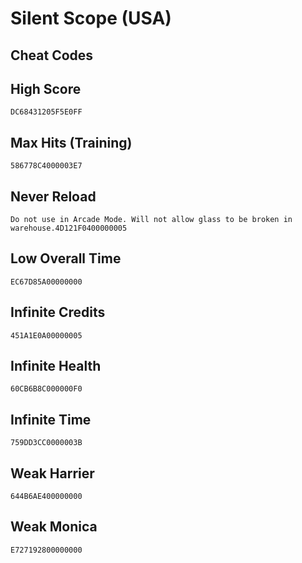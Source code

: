 # Silent Scope (USA)

## Cheat Codes

## High Score

```
DC68431205F5E0FF

```

## Max Hits (Training)

```
586778C4000003E7

```

## Never Reload

```
Do not use in Arcade Mode. Will not allow glass to be broken in warehouse.4D121F0400000005

```

## Low Overall Time

```
EC67D85A00000000

```

## Infinite Credits

```
451A1E0A00000005

```

## Infinite Health

```
60CB6B8C000000F0

```

## Infinite Time

```
759DD3CC0000003B

```

## Weak Harrier

```
644B6AE400000000

```

## Weak Monica

```
E727192800000000

```

